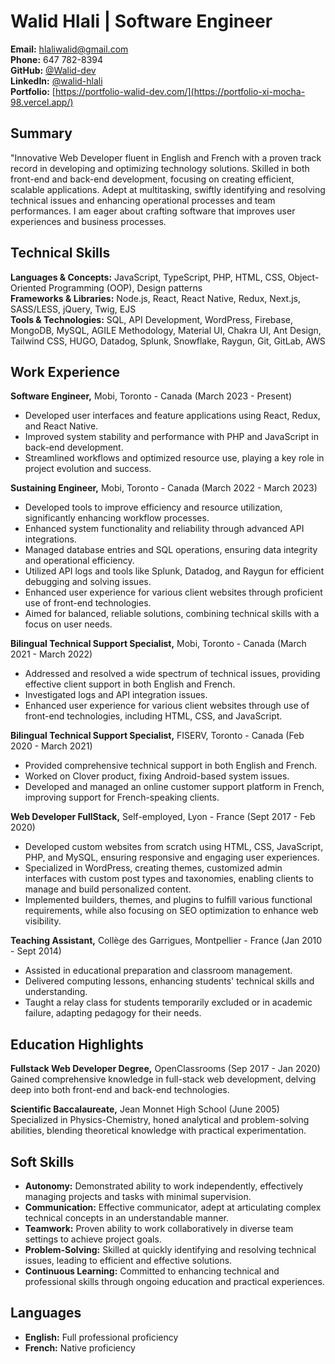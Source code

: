# Walid Hlali | Software Engineer

**Email:** [hlaliwalid@gmail.com](mailto:hlaliwalid@gmail.com)  
**Phone:** 647 782-8394  
**GitHub:** [@Walid-dev](https://github.com/Walid-dev)  
**LinkedIn:** [@walid-hlali](https://www.linkedin.com/in/walid-hlali/)  
**Portfolio:** [https://portfolio-walid-dev.com/](https://portfolio-xi-mocha-98.vercel.app/)

## Summary
"Innovative Web Developer fluent in English and French with a proven track record in developing and optimizing technology solutions. Skilled in both front-end and back-end development, focusing on creating efficient, scalable applications. Adept at multitasking, swiftly identifying and resolving technical issues and enhancing operational processes and team performances. I am eager about crafting software that improves user experiences and business processes.

## Technical Skills
**Languages & Concepts:** JavaScript, TypeScript, PHP, HTML, CSS, Object-Oriented Programming (OOP), Design patterns  
**Frameworks & Libraries:** Node.js, React, React Native, Redux, Next.js, SASS/LESS, jQuery, Twig, EJS  
**Tools & Technologies:** SQL, API Development, WordPress, Firebase, MongoDB, MySQL, AGILE Methodology, Material UI, Chakra UI, Ant Design, Tailwind CSS, HUGO, Datadog, Splunk, Snowflake, Raygun, Git, GitLab, AWS

## Work Experience
**Software Engineer,** Mobi, Toronto - Canada (March 2023 - Present)  
- Developed user interfaces and feature applications using React, Redux, and React Native.
- Improved system stability and performance with PHP and JavaScript in back-end development. 
- Streamlined workflows and optimized resource use, playing a key role in project evolution and success.
 
**Sustaining Engineer,** Mobi, Toronto - Canada (March 2022 - March 2023)
- Developed tools to improve efficiency and resource utilization, significantly enhancing workflow processes.
- Enhanced system functionality and reliability through advanced API integrations.
- Managed database entries and SQL operations, ensuring data integrity and operational efficiency.
- Utilized API logs and tools like Splunk, Datadog, and Raygun for efficient debugging and solving issues.
- Enhanced user experience for various client websites through proficient use of front-end technologies.
- Aimed for balanced, reliable solutions, combining technical skills with a focus on user needs.

**Bilingual Technical Support Specialist,** Mobi, Toronto - Canada (March 2021 - March 2022)  
- Addressed and resolved a wide spectrum of technical issues, providing effective client support in both English and French.
- Investigated logs and API integration issues.  
- Enhanced user experience for various client websites through use of front-end technologies, including HTML, CSS, and JavaScript.

**Bilingual Technical Support Specialist,** FISERV, Toronto - Canada (Feb 2020 - March 2021)  
- Provided comprehensive technical support in both English and French.
- Worked on Clover product, fixing Android-based system issues.  
- Developed and managed an online customer support platform in French, improving support for French-speaking clients.

**Web Developer FullStack,** Self-employed, Lyon - France (Sept 2017 - Feb 2020)  
- Developed custom websites from scratch using HTML, CSS, JavaScript, PHP, and MySQL, ensuring responsive and engaging user experiences.  
- Specialized in WordPress, creating themes, customized admin interfaces with custom post types and taxonomies, enabling clients to manage and build personalized content.  
- Implemented builders, themes, and plugins to fulfill various functional requirements, while also focusing on SEO optimization to enhance web visibility.

**Teaching Assistant,** Collège des Garrigues, Montpellier - France (Jan 2010 - Sept 2014)  
- Assisted in educational preparation and classroom management.  
- Delivered computing lessons, enhancing students' technical skills and understanding.  
- Taught a relay class for students temporarily excluded or in academic failure, adapting pedagogy for their needs.

## Education Highlights
**Fullstack Web Developer Degree,** OpenClassrooms (Sep 2017 - Jan 2020)  
Gained comprehensive knowledge in full-stack web development, delving deep into both front-end and back-end technologies.

**Scientific Baccalaureate,** Jean Monnet High School (June 2005)  
Specialized in Physics-Chemistry, honed analytical and problem-solving abilities, blending theoretical knowledge with practical experimentation.

## Soft Skills
- **Autonomy:** Demonstrated ability to work independently, effectively managing projects and tasks with minimal supervision.
- **Communication:** Effective communicator, adept at articulating complex technical concepts in an understandable manner.
- **Teamwork:** Proven ability to work collaboratively in diverse team settings to achieve project goals.
- **Problem-Solving:** Skilled at quickly identifying and resolving technical issues, leading to efficient and effective solutions.
- **Continuous Learning:** Committed to enhancing technical and professional skills through ongoing education and practical experiences.

## Languages
- **English:** Full professional proficiency
- **French:** Native proficiency